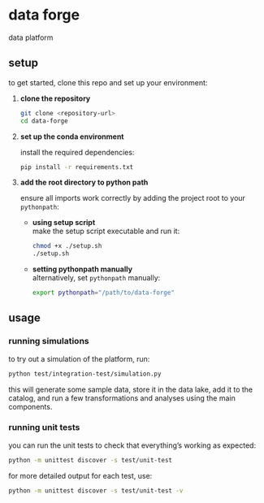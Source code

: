 # data forge

data platform

## setup

to get started, clone this repo and set up your environment:

1. **clone the repository**

   ```bash
   git clone <repository-url>
   cd data-forge
   ```

2. **set up the conda environment**

   install the required dependencies:

   ```bash
   pip install -r requirements.txt
   ```

3. **add the root directory to python path**

   ensure all imports work correctly by adding the project root to your `pythonpath`:

   - **using setup script**  
     make the setup script executable and run it:

     ```bash
     chmod +x ./setup.sh
     ./setup.sh
     ```

   - **setting pythonpath manually**  
     alternatively, set `pythonpath` manually:
     ```bash
     export pythonpath="/path/to/data-forge"
     ```

## usage

### running simulations

to try out a simulation of the platform, run:

```bash
python test/integration-test/simulation.py
```

this will generate some sample data, store it in the data lake, add it to the catalog, and run a few transformations and analyses using the main components.

### running unit tests

you can run the unit tests to check that everything’s working as expected:

```bash
python -m unittest discover -s test/unit-test
```

for more detailed output for each test, use:

```bash
python -m unittest discover -s test/unit-test -v
```
